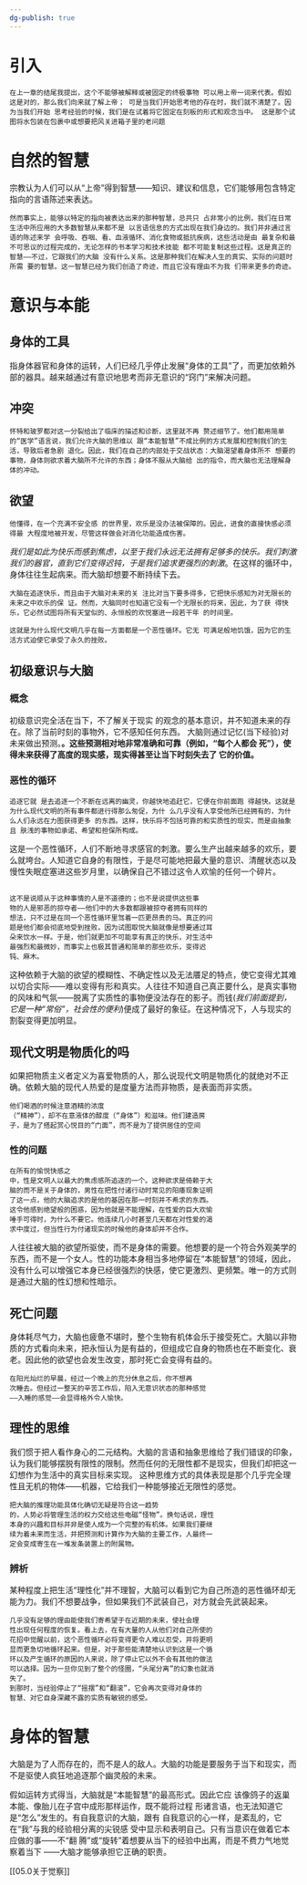 ```yaml
---
dg-publish: true
---
```

# 引入
```
在上⼀章的结尾我提出，这个不能够被解释或被固定的终极事物 可以⽤上帝⼀词来代表。假如这是对的，那么我们向来就了解上帝； 可是当我们开始思考他的存在时，我们就不清楚了。因为当我们开始 思考经验的时候，我们是在试着将它固定在刻板的形式和观念当中。 这是那个试图将⽔包装在包裹中或想要把⻛关进箱⼦⾥的⽼问题
```
# 自然的智慧
宗教认为人们可以从“上帝”得到智慧——知识、建议和信息，它们能够用包含特定指向的言语陈述来表达。
```
然⽽事实上，能够以特定的指向被表达出来的那种智慧，总共只 占⾮常⼩的⽐例，我们在⽇常⽣活中所应⽤的⼤多数智慧从来都不是 以⾔语信息的⽅式出现在我们⾝边的。我们并⾮通过⾔语的陈述来学 会呼吸、吞咽、看、⾎液循环、消化⾷物或抵抗疾病，这些活动是由 最复杂和最不可思议的过程完成的，⽆论怎样的书本学习和技术技能 都不可能复制这些过程。这是真正的智慧——不过，它跟我们的⼤脑 没有什么关系。这是那种我们在解决⼈⽣的真实、实际的问题时所需 要的智慧。这⼀智慧已经为我们创造了奇迹，⽽且它没有理由不为我 们带来更多的奇迹。
```
# 意识与本能
## 身体的工具
指身体器官和身体的运转，人们已经几乎停止发展“身体的工具”了，而更加依赖外部的器具。越来越通过有意识地思考而非无意识的“窍门”来解决问题。
## 冲突
```
怀特和玻罗都对这⼀分裂给出了临床的描述和诊断，这⾥就不再 赘述细节了。他们都⽤简单的“医学”语⾔说，我们允许⼤脑的思维以 跟“本能智慧”不成⽐例的⽅式发展和控制我们的⽣活，导致后者急剧 退化。因此，我们在⾃⼰的内部处于交战状态：⼤脑渴望着⾝体所不 想要的事物，⾝体则欲求着⼤脑所不允许的东⻄；⾝体不服从⼤脑给 出的指令，⽽⼤脑也⽆法理解⾝体的冲动。
```
## 欲望
```
他懂得，在⼀个充满不安全感 的世界⾥，欢乐是没办法被保障的。因此，进⾷的直接快感必须得最 ⼤程度地被开发，尽管这样做会对消化功能造成伤害。
```
*我们是如此为快乐而感到焦虑，以至于我们永远无法拥有足够多的快乐。我们刺激我们的器官，直到它们变得迟钝，于是我们追求更强烈的刺激*。在这样的循环中，身体往往生起病来。而大脑却想要不断持续下去。
```
⼤脑在追逐快乐，⽽且由于⼤脑对未来的关 注⽐对当下要多得多，它把快乐感知为对⽆限⻓的未来之中欢乐的保 证。然⽽，⼤脑同时也知道它没有⼀个⽆限⻓的将来，因此，为了获 得快乐，它必然试图将所有天堂似的、永恒般的欢悦塞进⼀段若⼲年 的时间⾥。

这就是为什么现代⽂明⼏乎在每⼀⽅⾯都是⼀个恶性循环。它⽆ 可满⾜般地饥饿，因为它的⽣活⽅式迫使它承受了永久的挫败。
```
## 初级意识与大脑
### 概念
初级意识完全活在当下，不了解关于现实 的观念的基本意识，并不知道未来的存在。除了当前时刻的事物外，它不感知任何东西。
大脑则通过记忆(当下经验)对未来做出预测。**。这些预测相对地⾮常准确和可靠（例如，“每个⼈都会 死”），使得未来获得了⾼度的现实感，现实得甚⾄让当下时刻失去了 它的价值。**
### 恶性的循环
```
追逐它就 是去追逐⼀个不断在远离的幽灵，你越快地追赶它，它便在你前⾯跑 得越快。这就是为什么现代⽂明的所有事件都进⾏得那么匆促，为什 么⼏乎没有⼈享受他所已经拥有的，为什么⼈们永远在⼒图获得更多 的东⻄。这样，快乐将不包括可靠的和实质性的现实，⽽是由抽象且 肤浅的事物如承诺、希望和担保所构成。
```
这是一个恶性循环，人们不断地寻求感官的刺激。要么生产出越来越多的欢乐，要么就垮台。人知道它自身的有限性，于是尽可能地把最大量的意识、清醒状态以及慢性失眠症塞进这些岁月里，以确保自己不错过这令人欢愉的任何一个碎片。
```

这不是说顺从于这种事情的⼈是不道德的；也不是说提供这些事
物的⼈是邪恶的掠夺者——他们中的⼤多数都跟被掠夺者拥有同样的
想法，只不过是在同⼀个恶性循环⾥驾着⼀匹更昂贵的⻢。真正的问
题是他们都会彻底地受到挫败，因为试图取悦⼤脑就像是想要通过⽿
朵来饮⽔⼀样。于是，他们就更加不可能享有真正的快乐，对⽣活中
最强烈和最微妙，⽽事实上也极其普通和简单的那些欢乐，变得迟
钝、⿇⽊。
```
这种依赖于大脑的欲望的模糊性、不确定性以及无法餍⾜的特点，使它变得尤其难以切合实际——难以变得有形和真实。人往往不知道自己真正要什么，是真实事物的风味和气氛——脱离了实质性的事物便没法存在的影子。而钱(*我们前面提到，它是一种“常俗”，社会性的便利*)便成了最好的象征。在这种情况下，人与现实的割裂变得更加明显。
## 现代文明是物质化的吗
如果把物质主义者定义为喜爱物质的人，那么说现代文明是物质化的就绝对不正确。依赖大脑的现代人热爱的是度量方法而非物质，是表面而非实质。
```
他们喝酒的时候注意酒精的浓度
（“精神”），却不在意液体的醇度（“⾝体”）和滋味。他们建造房
⼦，是为了搭起赏⼼悦⽬的“门⾯”，⽽不是为了提供居住的空间
```
### 性的问题
```
在所有的愉悦快感之
中，性是⽂明⼈以最⼤的焦虑感所追逐的⼀个。这种欲求是倚赖于⼤
脑的⽽不是关于⾝体的，男性在把性付诸⾏动时常⻅的阳痿现象证明
了这⼀点，他的⼤脑追求的是他的基因在那⼀时刻并不希求的东⻄。
这令他感到绝望般的困惑，因为他就是不能理解，在性爱的巨⼤欢愉
唾⼿可得时，为什么不要它。他连续⼏⼩时甚⾄⼏天都在对性爱的渴
求中度过，但当性⾏为付诸现实的时候他的⾝体却并不合作。
```
人往往被大脑的欲望所驱使，而不是身体的需要。他想要的是一个符合外观美学的东西，而不是一个女人。性的功能本身相当多地停留在“本能智慧”的领域，因此，没有什么可以增强它本身已经很强烈的快感，使它更激烈、更频繁。唯一的方式则是通过大脑的性幻想和性暗示。
## 死亡问题
身体耗尽气力，大脑也疲惫不堪时，整个生物有机体会乐于接受死亡。大脑以非物质的方式看向未来，把永恒认为是有益的，但组成它自身的物质也在不断变化、衰老。因此他的欲望也会发生改变，那时死亡会变得有益的。
```
在阳光灿烂的早晨，经过⼀个晚上的充分休息之后，你不想再
次睡去。但经过⼀整天的⾟苦⼯作后，陷⼊⽆意识状态的那种感觉
——⼊睡的感觉——会显得格外令⼈愉快。
```
## 理性的思维
我们惯于把人看作身心的二元结构。大脑的言语和抽象思维给了我们错误的印象，认为我们能够摆脱有限性的限制。然而任何的无限性都不是现实，但我们却把这一幻想作为生活中的真实目标来实现。
这种思维⽅式的具体表现是那个⼏乎完全理性且⽆机的物体——机器，它给我们⼀种能够接近⽆限性的感觉。
```
把⼤脑的推理功能具体化确切⽆疑是符合这⼀趋势
的，⼈势必将管理⽣活的权⼒交给这些电磁“怪物”。换句话说，理性
本⾝的兴趣和⽬标并⾮是使⼈成为⼀个完整的有机体。如果我们要继
续为着未来⽽⽣活，并把预测和计算作为⼤脑的主要⼯作，⼈最终⼀
定会变成寄⽣在⼀堆发条装置上的附属物。
```
### 辨析
某种程度上把生活“理性化”并不理智，大脑可以看到它为自己所造的恶性循环却无能为力。我们不想要战争，但如果我们不武装自己，对方就会先武装起来。
```
⼏乎没有⾜够的理由能使我们寄希望于在近期的未来，使社会理
性出现任何程度的恢复。看上去，在有⼤量的⼈从他们对⾃⼰所使的
花招中觉醒以前，这个恶性循环必将变得更令⼈难以忍受，并将更明
显⽽更急切地循环起来。但是，对于那些能清楚地认识到这是⼀个循
环以及产⽣循环的原因的⼈来说，除了停⽌它以外不会有其他的做法
可以选择。因为⼀旦你⻅到了整个的怪圈，“头尾分离”的幻象也就消
失了。
到那时，当经验停⽌了“摇摆”和“翻滚”，它会再次变得对⾝体的
智慧、对它⾃⾝深藏不露的实质有敏锐的感受。
```
# 身体的智慧
大脑是为了人而存在的，而不是人的敌人。大脑的功能是要服务于当下和现实，而不是驱使人疯狂地追逐那个幽灵般的未来。

假如运转⽅式得当，⼤脑就是“本能智慧”的最⾼形式。因此它应
该像鸽⼦的返巢本能、像胎⼉在⼦宫中成形那样运作，既不能将过程
形诸⾔语，也⽆法知道它是“怎么”发⽣的。有⾃我意识的⼤脑，跟有
⾃我意识的⼼⼀样，是紊乱的，它在“我”与我的经验相分离的尖锐感
受中显⽰和表明⾃⼰。只有当意识在做着它本应做的事——不“翻
腾”或“旋转”着想要从当下的经验中出离，⽽是不费⼒⽓地觉察着当下
——⼤脑才能够承担它正确的职责。

[[05.0关于觉察]]